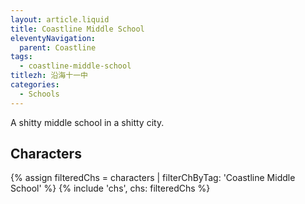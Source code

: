 ```yaml
---
layout: article.liquid
title: Coastline Middle School
eleventyNavigation:
  parent: Coastline
tags:
  - coastline-middle-school
titlezh: 沿海十一中
categories:
  - Schools
---
```


A shitty middle school in a shitty city.

## Characters

<link rel="stylesheet" href="/css/characterspage.css">
{% assign filteredChs = characters | filterChByTag: 'Coastline Middle School' %}
{% include 'chs', chs: filteredChs %}
